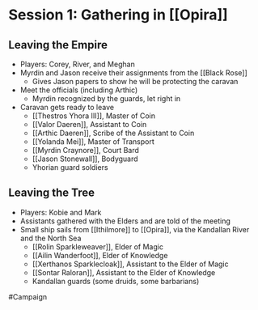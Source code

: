 # Session 1: Gathering in [[Opira]]
## Leaving the Empire
- Players: Corey, River, and Meghan
- Myrdin and Jason receive their assignments from the [[Black Rose]]
	- Gives Jason papers to show he will be protecting the caravan
- Meet the officials (including Arthic)
	- Myrdin recognized by the guards, let right in
- Caravan gets ready to leave
	- [[Thestros Yhora III]], Master of Coin
	- [[Valor Daeren]], Assistant to Coin
	- [[Arthic Daeren]], Scribe of the Assistant to Coin
	- [[Yolanda Mei]], Master of Transport
	- [[Myrdin Craynore]], Court Bard
	- [[Jason Stonewall]], Bodyguard
	- Yhorian guard soldiers

## Leaving the Tree
- Players: Kobie and Mark
- Assistants gathered with the Elders and are told of the meeting
- Small ship sails from [[Ithilmore]] to [[Opira]], via the Kandallan River and the North Sea
	- [[Rolin Sparkleweaver]], Elder of Magic
	- [[Ailin Wanderfoot]], Elder of Knowledge
	- [[Xerthanos Sparklecloak]], Assistant to the Elder of Magic
	- [[Sontar Raloran]], Assistant to the Elder of Knowledge 
	- Kandallan guards (some druids, some barbarians)


#Campaign 